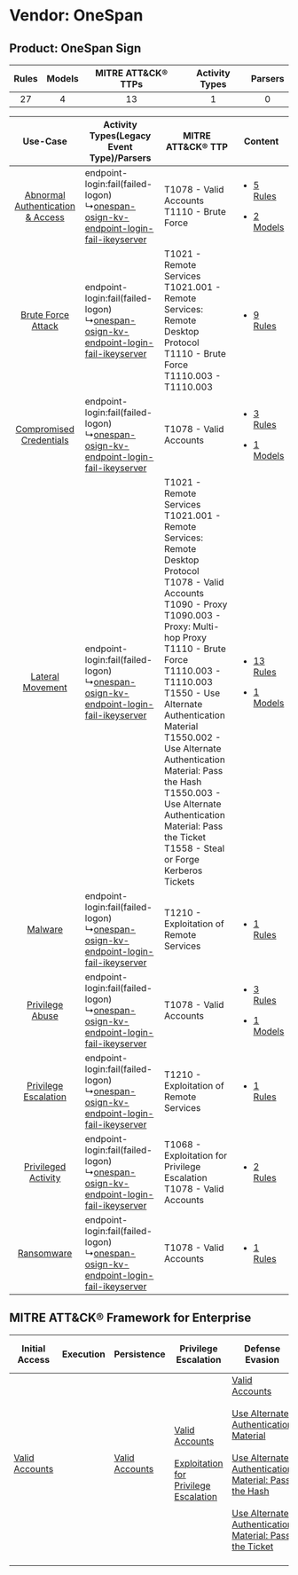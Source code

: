 Vendor: OneSpan
===============
Product: OneSpan Sign
---------------------
| Rules | Models | MITRE ATT&CK® TTPs | Activity Types | Parsers |
|:-----:|:------:|:------------------:|:--------------:|:-------:|
|  27   |   4    |         13         |       1        |    0    |

|    Use-Case    | Activity Types(Legacy Event Type)/Parsers    | MITRE ATT&CK® TTP    | Content    |
|:----:| ---- | ---- | ---- |
| [Abnormal Authentication & Access](../../../UseCases/uc_abnormal_authentication_&_access.md) |  endpoint-login:fail(failed-logon)<br> ↳[onespan-osign-kv-endpoint-login-fail-ikeyserver](Ps/pC_onespanosignkvendpointloginfailikeyserver.md)<br> | T1078 - Valid Accounts<br>T1110 - Brute Force<br>    | [<ul><li>5 Rules</li></ul><ul><li>2 Models</li></ul>](RM/r_m_onespan_onespan_sign_Abnormal_Authentication_&_Access.md) |
|    [Brute Force Attack](../../../UseCases/uc_brute_force_attack.md)    |  endpoint-login:fail(failed-logon)<br> ↳[onespan-osign-kv-endpoint-login-fail-ikeyserver](Ps/pC_onespanosignkvendpointloginfailikeyserver.md)<br> | T1021 - Remote Services<br>T1021.001 - Remote Services: Remote Desktop Protocol<br>T1110 - Brute Force<br>T1110.003 - T1110.003<br>    | [<ul><li>9 Rules</li></ul>](RM/r_m_onespan_onespan_sign_Brute_Force_Attack.md)    |
|          [Compromised Credentials](../../../UseCases/uc_compromised_credentials.md)          |  endpoint-login:fail(failed-logon)<br> ↳[onespan-osign-kv-endpoint-login-fail-ikeyserver](Ps/pC_onespanosignkvendpointloginfailikeyserver.md)<br> | T1078 - Valid Accounts<br>    | [<ul><li>3 Rules</li></ul><ul><li>1 Models</li></ul>](RM/r_m_onespan_onespan_sign_Compromised_Credentials.md)          |
|    [Lateral Movement](../../../UseCases/uc_lateral_movement.md)    |  endpoint-login:fail(failed-logon)<br> ↳[onespan-osign-kv-endpoint-login-fail-ikeyserver](Ps/pC_onespanosignkvendpointloginfailikeyserver.md)<br> | T1021 - Remote Services<br>T1021.001 - Remote Services: Remote Desktop Protocol<br>T1078 - Valid Accounts<br>T1090 - Proxy<br>T1090.003 - Proxy: Multi-hop Proxy<br>T1110 - Brute Force<br>T1110.003 - T1110.003<br>T1550 - Use Alternate Authentication Material<br>T1550.002 - Use Alternate Authentication Material: Pass the Hash<br>T1550.003 - Use Alternate Authentication Material: Pass the Ticket<br>T1558 - Steal or Forge Kerberos Tickets<br> | [<ul><li>13 Rules</li></ul><ul><li>1 Models</li></ul>](RM/r_m_onespan_onespan_sign_Lateral_Movement.md)    |
|    [Malware](../../../UseCases/uc_malware.md)    |  endpoint-login:fail(failed-logon)<br> ↳[onespan-osign-kv-endpoint-login-fail-ikeyserver](Ps/pC_onespanosignkvendpointloginfailikeyserver.md)<br> | T1210 - Exploitation of Remote Services<br>    | [<ul><li>1 Rules</li></ul>](RM/r_m_onespan_onespan_sign_Malware.md)    |
|    [Privilege Abuse](../../../UseCases/uc_privilege_abuse.md)    |  endpoint-login:fail(failed-logon)<br> ↳[onespan-osign-kv-endpoint-login-fail-ikeyserver](Ps/pC_onespanosignkvendpointloginfailikeyserver.md)<br> | T1078 - Valid Accounts<br>    | [<ul><li>3 Rules</li></ul><ul><li>1 Models</li></ul>](RM/r_m_onespan_onespan_sign_Privilege_Abuse.md)    |
|    [Privilege Escalation](../../../UseCases/uc_privilege_escalation.md)    |  endpoint-login:fail(failed-logon)<br> ↳[onespan-osign-kv-endpoint-login-fail-ikeyserver](Ps/pC_onespanosignkvendpointloginfailikeyserver.md)<br> | T1210 - Exploitation of Remote Services<br>    | [<ul><li>1 Rules</li></ul>](RM/r_m_onespan_onespan_sign_Privilege_Escalation.md)    |
|    [Privileged Activity](../../../UseCases/uc_privileged_activity.md)    |  endpoint-login:fail(failed-logon)<br> ↳[onespan-osign-kv-endpoint-login-fail-ikeyserver](Ps/pC_onespanosignkvendpointloginfailikeyserver.md)<br> | T1068 - Exploitation for Privilege Escalation<br>T1078 - Valid Accounts<br>    | [<ul><li>2 Rules</li></ul>](RM/r_m_onespan_onespan_sign_Privileged_Activity.md)    |
|    [Ransomware](../../../UseCases/uc_ransomware.md)    |  endpoint-login:fail(failed-logon)<br> ↳[onespan-osign-kv-endpoint-login-fail-ikeyserver](Ps/pC_onespanosignkvendpointloginfailikeyserver.md)<br> | T1078 - Valid Accounts<br>    | [<ul><li>1 Rules</li></ul>](RM/r_m_onespan_onespan_sign_Ransomware.md)    |

MITRE ATT&CK® Framework for Enterprise
--------------------------------------
| Initial Access                                                      | Execution | Persistence                                                         | Privilege Escalation                                                                                                                                          | Defense Evasion                                                                                                                                                                                                                                                                                                                                                                           | Credential Access                                                                                                                                    | Discovery | Lateral Movement                                                                                                                                                                                                                                                                                                                                    | Collection | Command and Control                                                                                                                       | Exfiltration | Impact |
| ------------------------------------------------------------------- | --------- | ------------------------------------------------------------------- | ------------------------------------------------------------------------------------------------------------------------------------------------------------- | ----------------------------------------------------------------------------------------------------------------------------------------------------------------------------------------------------------------------------------------------------------------------------------------------------------------------------------------------------------------------------------------- | ---------------------------------------------------------------------------------------------------------------------------------------------------- | --------- | --------------------------------------------------------------------------------------------------------------------------------------------------------------------------------------------------------------------------------------------------------------------------------------------------------------------------------------------------- | ---------- | ----------------------------------------------------------------------------------------------------------------------------------------- | ------------ | ------ |
| [Valid Accounts](https://attack.mitre.org/techniques/T1078)<br><br> |           | [Valid Accounts](https://attack.mitre.org/techniques/T1078)<br><br> | [Valid Accounts](https://attack.mitre.org/techniques/T1078)<br><br>[Exploitation for Privilege Escalation](https://attack.mitre.org/techniques/T1068)<br><br> | [Valid Accounts](https://attack.mitre.org/techniques/T1078)<br><br>[Use Alternate Authentication Material](https://attack.mitre.org/techniques/T1550)<br><br>[Use Alternate Authentication Material: Pass the Hash](https://attack.mitre.org/techniques/T1550/002)<br><br>[Use Alternate Authentication Material: Pass the Ticket](https://attack.mitre.org/techniques/T1550/003)<br><br> | [Brute Force](https://attack.mitre.org/techniques/T1110)<br><br>[Steal or Forge Kerberos Tickets](https://attack.mitre.org/techniques/T1558)<br><br> |           | [Exploitation of Remote Services](https://attack.mitre.org/techniques/T1210)<br><br>[Remote Services](https://attack.mitre.org/techniques/T1021)<br><br>[Use Alternate Authentication Material](https://attack.mitre.org/techniques/T1550)<br><br>[Remote Services: Remote Desktop Protocol](https://attack.mitre.org/techniques/T1021/001)<br><br> |            | [Proxy: Multi-hop Proxy](https://attack.mitre.org/techniques/T1090/003)<br><br>[Proxy](https://attack.mitre.org/techniques/T1090)<br><br> |              |        |